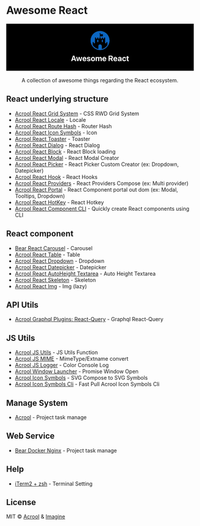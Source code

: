 # Awesome React

<img src="https://raw.githubusercontent.com/acrool/.github/main/og.webp" alt="Awesome React Logo"/>

<p align="center">
    A collection of awesome things regarding the React ecosystem.
</p>




## React underlying structure

- [Acrool React Grid System](https://github.com/acrool/acrool-react-grid) - CSS RWD Grid System
- [Acrool React Locale](https://github.com/acrool/acrool-react-locale) - Locale
- [Acrool React Route Hash](https://github.com/acrool/acrool-react-router-hash) - Router Hash
- [Acrool React Icon Symbols](https://github.com/acrool/acrool-react-iconsvg) - Icon
- [Acrool React Toaster](https://github.com/acrool/acrool-react-toaster) - Toaster
- [Acrool React Dialog](https://github.com/acrool/acrool-react-dialog) - React Dialog
- [Acrool React Block](https://github.com/acrool/acrool-react-block) - React Block loading
- [Acrool React Modal](https://github.com/acrool/acrool-react-modal) - React Modal Creator
- [Acrool React Picker](https://github.com/acrool/acrool-react-picker) - React Picker Custom Creator (ex: Dropdown, Datepicker)
- [Acrool React Hook](https://github.com/acrool/acrool-react-hook) - React Hooks
- [Acrool React Providers](https://github.com/acrool/acrool-react-providers) - React Providers Compose (ex: Multi provider)
- [Acrool React Portal](https://github.com/acrool/acrool-react-portal) - React Component portal out dom (ex: Modal, Tooltips, Dropdown)
- [Acrool React HotKey](https://github.com/acrool/acrool-react-hotkey) - React Hotkey
- [Acrool React Component CLI](https://github.com/acrool/acrool-react-component-cli) - Quickly create React components using CLI


## React component

- [Bear React Carousel](https://github.com/imagine10255/bear-react-carousel) - Carousel
- [Acrool React Table](https://github.com/acrool/acrool-react-table) - Table
- [Acrool React Dropdown](https://github.com/acrool/acrool-react-dropdown) - Dropdown
- [Acrool React Datepicker](https://github.com/acrool/acrool-react-datepicker) - Datepicker
- [Acrool React AutoHeight Textarea](https://github.com/acrool/acrool-react-auto-height-textarea) - Auto Height Textarea
- [Acrool React Skeleton](https://github.com/acrool/acrool-react-skeleton) - Skeleton
- [Acrool React Img](https://github.com/acrool/acrool-react-img) - Img (lazy)

## API Utils

- [Acrool Graphql Plugins: React-Query](https://github.com/acrool/acrool-graphql-codegen) - Graphql React-Query


## JS Utils

- [Acrool JS Utils](https://github.com/imagine10255/acrool-jsutils) - JS Utils Function
- [Acrool JS MIME](https://github.com/acrool/acrool-js-mime) - MimeType/Extname convert
- [Acrool JS Logger](https://github.com/acrool/acrool-js-logger) - Color Console Log
- [Acrool Window Launcher](https://github.com/acrool/acrool-window-launcher) - Promise Window Open
- [Acrool Icon Symbols](https://github.com/acrool/acrool-icon-symbols) - SVG Compose to SVG Symbols
- [Acrool Icon Symbols Cli](https://github.com/acrool/acrool-icon-symbols-cli) - Fast Pull Acrool Icon Symbols Cli
  
## Manage System

- [Acrool](https://acrool.com/) - Project task manage

## Web Service

- [Bear Docker Nginx](https://github.com/imagine10255/bear-docker-nginx) - Project task manage


## Help

- [iTerm2 + zsh](https://github.com/imagine10255/mac-terminal-helper) - Terminal Setting



## License

MIT © [Acrool](https://github.com/acrool) & [Imagine](https://github.com/imagine10255)
